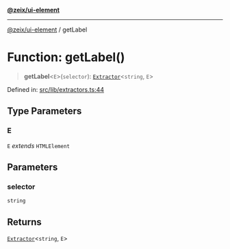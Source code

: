 [**@zeix/ui-element**](../README.md)

***

[@zeix/ui-element](../globals.md) / getLabel

# Function: getLabel()

> **getLabel**\<`E`\>(`selector`): [`Extractor`](../type-aliases/Extractor.md)\<`string`, `E`\>

Defined in: [src/lib/extractors.ts:44](https://github.com/zeixcom/ui-element/blob/fd6a54ac92f1f6f52f6ec5af9f74d49d0d42ccec/src/lib/extractors.ts#L44)

## Type Parameters

### E

`E` *extends* `HTMLElement`

## Parameters

### selector

`string`

## Returns

[`Extractor`](../type-aliases/Extractor.md)\<`string`, `E`\>

